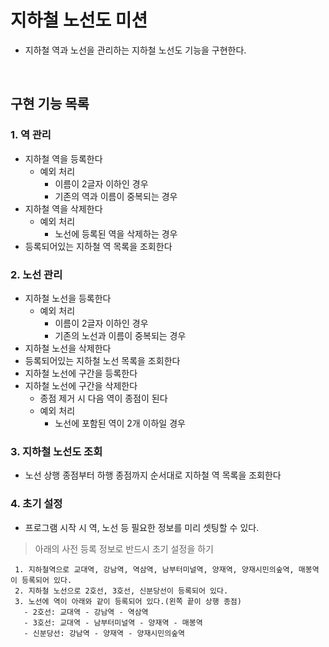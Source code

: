 # 지하철 노선도 미션
- 지하철 역과 노선을 관리하는 지하철 노선도 기능을 구현한다.

<br>

## 구현 기능 목록

### 1. 역 관리
- 지하철 역을 등록한다
  - 예외 처리
    - 이름이 2글자 이하인 경우
    - 기존의 역과 이름이 중복되는 경우
- 지하철 역을 삭제한다
  - 예외 처리
    - 노선에 등록된 역을 삭제하는 경우
- 등록되어있는 지하철 역 목록을 조회한다

### 2. 노선 관리
- 지하철 노선을 등록한다
  - 예외 처리
    - 이름이 2글자 이하인 경우
    - 기존의 노선과 이름이 중복되는 경우
- 지하철 노선을 삭제한다
- 등록되어있는 지하철 노선 목록을 조회한다
- 지하철 노선에 구간을 등록한다
- 지하철 노선에 구간을 삭제한다
  - 종점 제거 시 다음 역이 종점이 된다
  - 예외 처리
    - 노선에 포함된 역이 2개 이하일 경우

### 3. 지하철 노선도 조회
- 노선 상행 종점부터 하행 종점까지 순서대로 지하철 역 목록을 조회한다

### 4. 초기 설정 
- 프로그램 시작 시 역, 노선 등 필요한 정보를 미리 셋팅할 수 있다.

> 아래의 사전 등록 정보로 반드시 초기 설정을 하기
>
```
 1. 지하철역으로 교대역, 강남역, 역삼역, 남부터미널역, 양재역, 양재시민의숲역, 매봉역이 등록되어 있다.
 2. 지하철 노선으로 2호선, 3호선, 신분당선이 등록되어 있다.
 3. 노선에 역이 아래와 같이 등록되어 있다.(왼쪽 끝이 상행 종점)
   - 2호선: 교대역 - 강남역 - 역삼역
   - 3호선: 교대역 - 남부터미널역 - 양재역 - 매봉역
   - 신분당선: 강남역 - 양재역 - 양재시민의숲역
 ```
